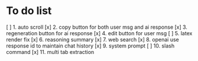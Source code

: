 # To do list

[ ] 1. auto scroll
[x] 2. copy button for both user msg and ai response
[x] 3. regeneration button for ai response
[x] 4. edit button for user msg
[ ] 5. latex render fix
[x] 6. reasoning summary
[x] 7. web search
[x] 8. openai use response id to maintain chat history
[x] 9. system prompt
[ ] 10. slash command
[x] 11. multi tab extraction
